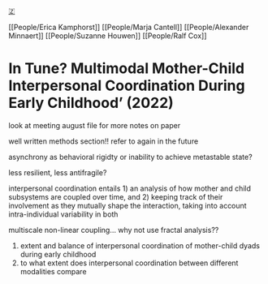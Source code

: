 [🇿](zotero://select/library/items/NPQ3HUHL)

[[People/Erica Kamphorst]] [[People/Marja Cantell]] [[People/Alexander Minnaert]] [[People/Suzanne Houwen]] [[People/Ralf Cox]] 
# In Tune? Multimodal Mother-Child Interpersonal Coordination During Early Childhood’ (2022)

look at meeting august file for more notes on paper

well written methods section!! refer to again in the future

asynchrony as behavioral rigidty or inability to achieve metastable state?

less resilient, less antifragile?

interpersonal coordination entails 1) an analysis of how mother and child subsystems are coupled over time, and 2) keeping track of their involvement as they mutually shape the interaction, taking into account intra-individual variability in both

multiscale non-linear coupling… why not use fractal analysis??

1. extent and balance of interpersonal coordination of mother-child dyads during early childhood
2. to what extent does interpersonal coordination between different modalities compare

